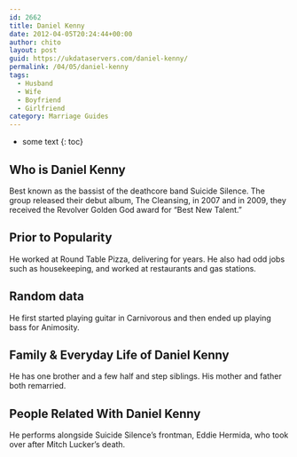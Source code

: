 ```yaml
---
id: 2662
title: Daniel Kenny
date: 2012-04-05T20:24:44+00:00
author: chito
layout: post
guid: https://ukdataservers.com/daniel-kenny/
permalink: /04/05/daniel-kenny
tags:
  - Husband
  - Wife
  - Boyfriend
  - Girlfriend
category: Marriage Guides
---
```


* some text
{: toc}


## Who is  Daniel Kenny
                  
                  
                  
Best known as the bassist of the deathcore band Suicide Silence. The group released their debut album, The Cleansing, in 2007 and in 2009, they received the Revolver Golden God award for &#8220;Best New Talent.&#8221;
                  
                
                
                
## Prior to Popularity 
                  
                  
                  
He worked at Round Table Pizza, delivering for years. He also had odd jobs such as housekeeping, and worked at restaurants and gas stations.
                  
                
                
                
## Random data 
                  
                  
                  
He first started playing guitar in Carnivorous and then ended up playing bass for Animosity.
                  
                
                
                
## Family & Everyday Life of Daniel Kenny
                  
                  
                  
He has one brother and a few half and step siblings. His mother and father both remarried.
                  
                
                
                
## People Related With  Daniel Kenny
                  
                  
                  
He performs alongside Suicide Silence&#8217;s frontman, Eddie Hermida, who took over after Mitch Lucker&#8217;s death.
                  
                
              
            
          
          
          
    
    
  
